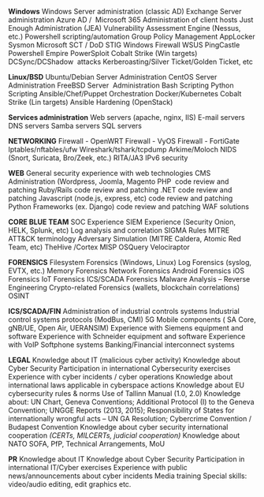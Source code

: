 
**Windows**
Windows Server administration (classic AD)
Exchange Server administration
Azure AD /  Microsoft 365
Administration of client hosts
Just Enough Administration (JEA)
Vulnerability Assessment Engine (Nessus, etc.)
Powershell scripting/automation
Group Policy Management
AppLocker
Sysmon
Microsoft SCT / DoD STIG
Windows Firewall
WSUS
PingCastle
Powershell Empire
PowerSploit
Cobalt Strike (Win targets)
DCSync/DCShadow  attacks
Kerberoasting/Silver Ticket/Golden Ticket, etc

**Linux/BSD**
Ubuntu/Debian Server Administration
CentOS Server Administration
FreeBSD Server  Administration
Bash Scripting
Python Scripting
Ansible/Chef/Puppet Orchestration
Docker/Kubernetes
Cobalt Strike (Lin targets)
Ansible Hardening (OpenStack)

**Services administration**
Web servers (apache, nginx, IIS)
E-mail servers
DNS servers
Samba servers
SQL servers

**NETWORKING**
Firewall - OpenWRT
Firewall - VyOS
Firewall - FortiGate
Iptables/nftables/ufw
Wireshark/tshark/tcpdump
Arkime/Moloch
NIDS (Snort, Suricata, Bro/Zeek, etc.)
RITA/JA3
IPv6 security

**WEB**
General security experience with web technologies
CMS Administration (Wordpress, Joomla, Magento
PHP  code review and patching
Ruby/Rails code review and patching
.NET code review and patching
Javascript (node.js, express, etc) code review and patching
Python Frameworks (ex. Django) code review and patching
WAF solutions

**CORE BLUE TEAM**
SOC Experience
SIEM Experience (Security Onion, HELK, Splunk, etc)
Log analysis and correlation
SIGMA Rules
MITRE ATT&CK terminology
Adversary Simulation (MITRE Caldera, Atomic Red Team, etc)
TheHive /Cortex
MISP
OSQuery
Velociraptor

**FORENSICS**
Filesystem Forensics (Windows, Linux)
Log Forensics (syslog, EVTX, etc.)
Memory Forensics
Network Forensics
Android Forensics
iOS Forensics
IoT Forensics
ICS/SCADA Forensics
Malware Analysis – Reverse Engineering
Crypto-related Forensics (wallets, blockchain correlations)
OSINT

**ICS/SCADA/FIN**
Administration of industrial controls systems
Industrial control systems protocols (ModBus, CMI)
5G Mobile components ( SA Core, gNB/UE, Open Air, UERANSIM)
Experience with Siemens equipment and software
Experience with Schneider equipment and software
Experience with VoIP Softphone systems
Banking/Financial interconnect systems

**LEGAL**
Knowledge about IT (malicious cyber activity)
Knowledge about Cyber Security
Participation in international Cybersecurity exercises
Experience with cyber incidents / cyber operations
Knowledge about international laws applicable in cyberspace actions
Knowledge about EU cybersecurity rules & norms
Use of Tallinn Manual (1.0, 2.0)
Knowledge about: UN Chart, Geneva Conventions; Additional Protocol (I) to the Geneva Convention; UNGGE Reports (2013, 2015); Responsibility of States for internationally wrongful acts – UN GA Resolution; Cybercrime Convention / Budapest Convention
Knowledge about cyber security international cooperation _(CERTs, MILCERTs, judicial cooperation)_
Knowledge about NATO SOFA, PfP, Technical Arrangements, MoU

**PR**
Knowledge about IT
Knowledge about Cyber Security
Participation in international IT/Cyber exercises
Experience with public news/announcements about cyber incidents
Media training
Special skills: video/audio editing, edit graphics etc.